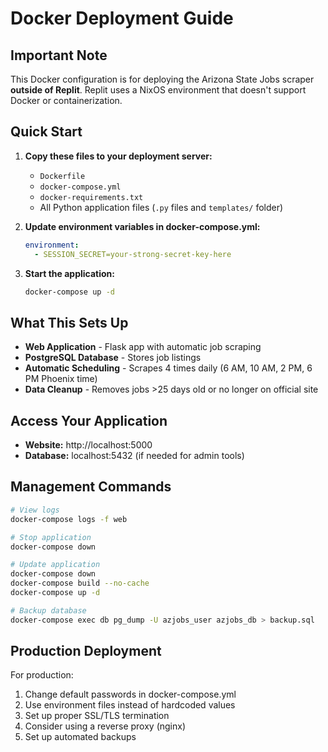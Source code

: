 # Docker Deployment Guide

## Important Note
This Docker configuration is for deploying the Arizona State Jobs scraper **outside of Replit**. Replit uses a NixOS environment that doesn't support Docker or containerization.

## Quick Start

1. **Copy these files to your deployment server:**
   - `Dockerfile`
   - `docker-compose.yml` 
   - `docker-requirements.txt`
   - All Python application files (`.py` files and `templates/` folder)

2. **Update environment variables in docker-compose.yml:**
   ```yaml
   environment:
     - SESSION_SECRET=your-strong-secret-key-here
   ```

3. **Start the application:**
   ```bash
   docker-compose up -d
   ```

## What This Sets Up

- **Web Application** - Flask app with automatic job scraping
- **PostgreSQL Database** - Stores job listings
- **Automatic Scheduling** - Scrapes 4 times daily (6 AM, 10 AM, 2 PM, 6 PM Phoenix time)
- **Data Cleanup** - Removes jobs >25 days old or no longer on official site

## Access Your Application

- **Website:** http://localhost:5000
- **Database:** localhost:5432 (if needed for admin tools)

## Management Commands

```bash
# View logs
docker-compose logs -f web

# Stop application
docker-compose down

# Update application
docker-compose down
docker-compose build --no-cache
docker-compose up -d

# Backup database
docker-compose exec db pg_dump -U azjobs_user azjobs_db > backup.sql
```

## Production Deployment

For production:
1. Change default passwords in docker-compose.yml
2. Use environment files instead of hardcoded values
3. Set up proper SSL/TLS termination
4. Consider using a reverse proxy (nginx)
5. Set up automated backups